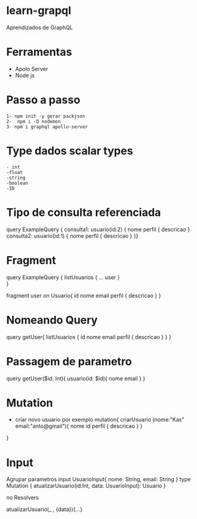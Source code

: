 # learn-grapql
Aprendizados de GraphQL

# Ferramentas
- Apolo Server
- Node js

# Passo a passo
    1- npm init -y gerar packjson
    2-  npm i -D nodemon
    3- npm i graphql apollo-server

# Type dados scalar types
    - int
    -float
    -string
    -boolean
    -ID
# Tipo de consulta referenciada
query ExampleQuery {
    consulta1: usuario(id:2) {
      nome
      perfil {
        descricao
      }
    consulta2: usuario(id:1) {
      nome
      perfil {
        descricao
      }
}}
# Fragment
query ExampleQuery {
  listUsuarios {
     ... user
  }  
}

fragment user on Usuario{
  id
  nome
  email
  perfil {
    descricao
  }
}

# Nomeando Query
query getUser{
  listUsuarios {
    id
    nome
    email
    perfil {
      descricao
    }
  }
}

# Passagem de parametro
query getUser($id: Int){
  usuario(id: $id){
    nome email
  }
}
# Mutation 
   - criar novo usuario por exemplo
   mutation{
  criarUsuario (nome:"Kas"
    email:"anto@gmail"){
      nome id perfil {
        descricao
      }
    }
    
  
}

# Input
  Agrupar parametros
  input   UsuarioInput{
    nome: String,
    email: String
  }
  type Mutation {
    atualizarUsuario(id:Int, data: UsuarioInput): Usuario
  }

  no Resolvers
  
  atualizarUsuario(_ , {data}){...}